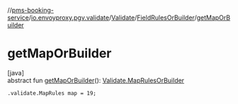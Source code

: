 //[pms-booking-service](../../../../index.md)/[io.envoyproxy.pgv.validate](../../index.md)/[Validate](../index.md)/[FieldRulesOrBuilder](index.md)/[getMapOrBuilder](get-map-or-builder.md)

# getMapOrBuilder

[java]\
abstract fun [getMapOrBuilder](get-map-or-builder.md)(): [Validate.MapRulesOrBuilder](../-map-rules-or-builder/index.md)

`.validate.MapRules map = 19;`